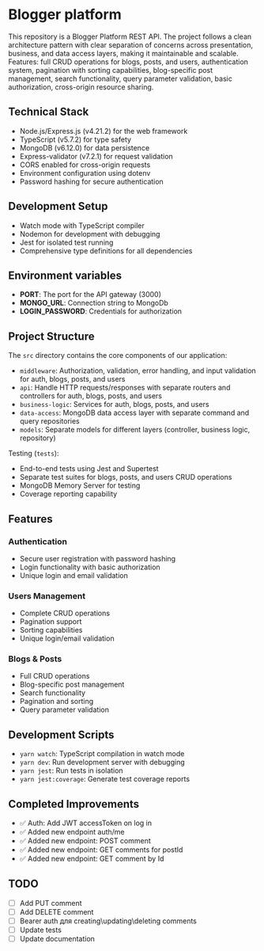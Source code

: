 # Blogger platform

This repository is a Blogger Platform REST API. The project follows a clean architecture pattern with clear separation of concerns across presentation, business, and data access layers, making it maintainable and scalable. Features: full CRUD operations for blogs, posts, and users, authentication system, pagination with sorting capabilities, blog-specific post management, search functionality, query parameter validation, basic authorization, cross-origin resource sharing.

## Technical Stack

- Node.js/Express.js (v4.21.2) for the web framework
- TypeScript (v5.7.2) for type safety
- MongoDB (v6.12.0) for data persistence
- Express-validator (v7.2.1) for request validation
- CORS enabled for cross-origin requests
- Environment configuration using dotenv
- Password hashing for secure authentication

## Development Setup

- Watch mode with TypeScript compiler
- Nodemon for development with debugging
- Jest for isolated test running
- Comprehensive type definitions for all dependencies

## Environment variables

- **PORT**: The port for the API gateway (3000)
- **MONGO_URL**: Connection string to MongoDb
- **LOGIN_PASSWORD**: Credentials for authorization

## Project Structure

The `src` directory contains the core components of our application:

- `middleware`: Authorization, validation, error handling, and input validation for auth, blogs, posts, and users
- `api`: Handle HTTP requests/responses with separate routers and controllers for auth, blogs, posts, and users
- `business-logic`: Services for auth, blogs, posts, and users
- `data-access`: MongoDB data access layer with separate command and query repositories
- `models`: Separate models for different layers (controller, business logic, repository)

Testing (`tests`):

- End-to-end tests using Jest and Supertest
- Separate test suites for blogs, posts, and users CRUD operations
- MongoDB Memory Server for testing
- Coverage reporting capability

## Features

### Authentication

- Secure user registration with password hashing
- Login functionality with basic authorization
- Unique login and email validation

### Users Management

- Complete CRUD operations
- Pagination support
- Sorting capabilities
- Unique login/email validation

### Blogs & Posts

- Full CRUD operations
- Blog-specific post management
- Search functionality
- Pagination and sorting
- Query parameter validation

## Development Scripts

- `yarn watch`: TypeScript compilation in watch mode
- `yarn dev`: Run development server with debugging
- `yarn jest`: Run tests in isolation
- `yarn jest:coverage`: Generate test coverage reports

## Completed Improvements

- ✅ Auth: Add JWT accessToken on log in
- ✅ Added new endpoint auth/me
- ✅ Added new endpoint: POST comment
- ✅ Added new endpoint: GET comments for postId
- ✅ Added new endpoint: GET comment by Id

## TODO

- [ ] Add PUT comment
- [ ] Add DELETE comment
- [ ] Bearer auth для creating\updating\deleting comments
- [ ] Update tests
- [ ] Update documentation
